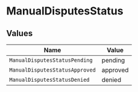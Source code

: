 # ManualDisputesStatus


## Values

| Name                           | Value                          |
| ------------------------------ | ------------------------------ |
| `ManualDisputesStatusPending`  | pending                        |
| `ManualDisputesStatusApproved` | approved                       |
| `ManualDisputesStatusDenied`   | denied                         |